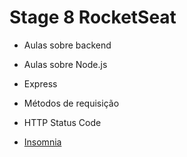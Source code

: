 # Stage 8 RocketSeat

- Aulas sobre backend
- Aulas sobre Node.js
- Express
- Métodos de requisição
- HTTP Status Code

- [Insomnia](https://insomnia.rest/)
